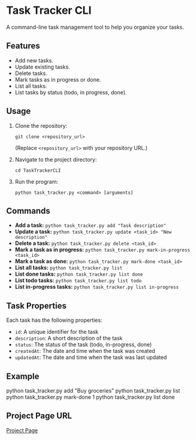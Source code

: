 # Task Tracker CLI

A command-line task management tool to help you organize your tasks.

## Features

* Add new tasks.
* Update existing tasks.
* Delete tasks.
* Mark tasks as in progress or done.
* List all tasks.
* List tasks by status (todo, in progress, done).

## Usage

1.  Clone the repository:

    ```
    git clone <repository_url>
    ```
    (Replace `<repository_url>` with your repository URL.)
2.  Navigate to the project directory:

    ```
    cd TaskTrackerCLI
    ```
3.  Run the program:

    ```
    python task_tracker.py <command> [arguments]
    ```

## Commands

* **Add a task:** `python task_tracker.py add "Task description"`
* **Update a task:** `python task_tracker.py update <task_id> "New description"`
* **Delete a task:** `python task_tracker.py delete <task_id>`
* **Mark a task as in progress:** `python task_tracker.py mark-in-progress <task_id>`
* **Mark a task as done:** `python task_tracker.py mark-done <task_id>`
* **List all tasks:** `python task_tracker.py list`
* **List done tasks:** `python task_tracker.py list done`
* **List todo tasks:** `python task_tracker.py list todo`
* **List in-progress tasks:** `python task_tracker.py list in-progress`

## Task Properties

Each task has the following properties:

* `id`: A unique identifier for the task
* `description`: A short description of the task
* `status`: The status of the task (todo, in-progress, done)
* `createdAt`: The date and time when the task was created
* `updatedAt`: The date and time when the task was last updated

## Example


python task_tracker.py add "Buy groceries"
python task_tracker.py list
python task_tracker.py mark-done 1
python task_tracker.py list done

## Project Page URL

[Project Page](https://github.com/Ollamidee/TaskTrackerCLI)

